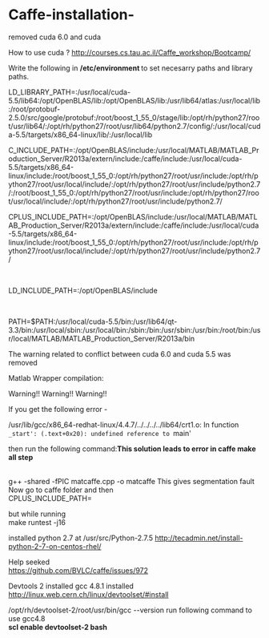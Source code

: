 Caffe-installation-
===================

removed cuda 6.0 and cuda 


How to use cuda ?
http://courses.cs.tau.ac.il/Caffe_workshop/Bootcamp/

Write the following in <b> /etc/environment </b> to set necesarry paths and library paths.

LD_LIBRARY_PATH=:/usr/local/cuda-5.5/lib64:/opt/OpenBLAS/lib:/opt/OpenBLAS/lib:/usr/lib64/atlas:/usr/local/lib:/root/protobuf-2.5.0/src/google/protobuf:/root/boost_1_55_0/stage/lib:/opt/rh/python27/root/usr/lib64/:/opt/rh/python27/root/usr/lib64/python2.7/config/:/usr/local/cuda-5.5/targets/x86_64-linux/lib/:/usr/local/lib

C_INCLUDE_PATH=:/opt/OpenBLAS/include:/usr/local/MATLAB/MATLAB_Production_Server/R2013a/extern/include:/caffe/include:/usr/local/cuda-5.5/targets/x86_64-linux/include:/root/boost_1_55_0:/opt/rh/python27/root/usr/include:/opt/rh/python27/root/usr/local/include/:/opt/rh/python27/root/usr/include/python2.7/:/root/boost_1_55_0:/opt/rh/python27/root/usr/include:/opt/rh/python27/root/usr/local/include/:/opt/rh/python27/root/usr/include/python2.7/


CPLUS_INCLUDE_PATH=:/opt/OpenBLAS/include:/usr/local/MATLAB/MATLAB_Production_Server/R2013a/extern/include:/caffe/include:/usr/local/cuda-5.5/targets/x86_64-linux/include:/root/boost_1_55_0:/opt/rh/python27/root/usr/include:/opt/rh/python27/root/usr/local/include/:/opt/rh/python27/root/usr/include/python2.7/

<br>

LD_INCLUDE_PATH=:/opt/OpenBLAS/include

<br>

PATH=$PATH:/usr/local/cuda-5.5/bin:/usr/lib64/qt-3.3/bin:/usr/local/sbin:/usr/local/bin:/sbin:/bin:/usr/sbin:/usr/bin:/root/bin:/usr/local/MATLAB/MATLAB_Production_Server/R2013a/bin

The warning related to conflict between cuda 6.0 and cuda 5.5 was removed


Matlab Wrapper compilation:

Warning!! Warning!! Warning!!

If you get the following error -

/usr/lib/gcc/x86_64-redhat-linux/4.4.7/../../../../lib64/crt1.o: In function `_start': (.text+0x20): undefined reference to `main'

then run the following command:<b>This solution leads to error in caffe make all step </b><br>
 
<br>
g++ -shared -fPIC matcaffe.cpp -o matcaffe 
This gives segmentation fault

<br>
Now go to caffe folder and then
<br>
CPLUS_INCLUDE_PATH=

but while running 
<br>
make runtest -j16


installed python 2.7  at /usr/src/Python-2.7.5
http://tecadmin.net/install-python-2-7-on-centos-rhel/


Help seeked <br>
https://github.com/BVLC/caffe/issues/972

Devtools 2 installed 
gcc 4.8.1 installed 
http://linux.web.cern.ch/linux/devtoolset/#install

/opt/rh/devtoolset-2/root/usr/bin/gcc --version
run following command to use gcc4.8  <br>
<b>scl enable devtoolset-2 bash</b>





